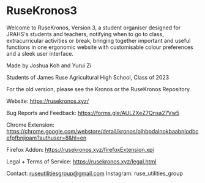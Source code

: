 # RuseKronos3
Welcome to RuseKronos, Version 3, a student organiser designed for JRAHS's students and teachers, notifying when to go to class, extracurricular activities or break, bringing together important and useful functions in one ergonomic website with customisable colour preferences and a sleek user interface.

Made by Joshua Koh and Yurui Zi

Students of James Ruse Agricultural High School, Class of 2023

For the old version, please see the Kronos or the RuseKronos Repository.

Website: https://rusekronos.xyz/

Bug Reports and Feedback: https://forms.gle/AULZXeZ7Qnsa27Vw5

Chrome Extension: https://chrome.google.com/webstore/detail/kronos/olhbpdalnokbaabnlodbcefpfbnjioam?authuser=8&hl=en

Firefox Addon: https://rusekronos.xyz/firefoxExtension.xpi

Legal + Terms of Service: https://rusekronos.xyz/legal.html

Contact: ruseutilitiesgroup@gmail.com Instagram: ruse_utilities_group
